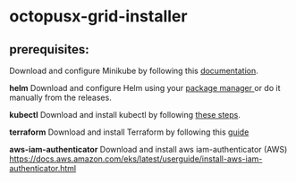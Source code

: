 # octopusx-grid-installer


## prerequisites:

Download and configure Minikube by following this [documentation](https://kubernetes.io/docs/tasks/tools/install-minikube/ "documentation").

**helm**
Download and configure Helm using your [package manager ](https://github.com/helm/helm#install "package manager ")or do it manually from the releases.

**kubectl**
Download and install kubectl by following [these steps](https://kubernetes.io/docs/tasks/tools/install-kubectl/ "these steps").

**terraform**
Download and install Terraform by following this [guide](https://learn.hashicorp.com/tutorials/terraform/install-cli "guide")

**aws-iam-authenticator**
Download and install aws iam-authenticator (AWS)
  https://docs.aws.amazon.com/eks/latest/userguide/install-aws-iam-authenticator.html

